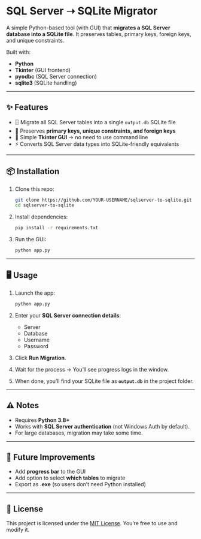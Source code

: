 # SQL Server ➝ SQLite Migrator

A simple Python-based tool (with GUI) that **migrates a SQL Server database into a SQLite file**.
It preserves tables, primary keys, foreign keys, and unique constraints.

Built with:

* **Python**
* **Tkinter** (GUI frontend)
* **pyodbc** (SQL Server connection)
* **sqlite3** (SQLite handling)

---

## ✨ Features

* 🗄️ Migrate all SQL Server tables into a single `output.db` SQLite file
* 🔑 Preserves **primary keys, unique constraints, and foreign keys**
* 🎨 Simple **Tkinter GUI** → no need to use command line
* ⚡ Converts SQL Server data types into SQLite-friendly equivalents

---

## 📦 Installation

1. Clone this repo:

   ```bash
   git clone https://github.com/YOUR-USERNAME/sqlserver-to-sqlite.git
   cd sqlserver-to-sqlite
   ```

2. Install dependencies:

   ```bash
   pip install -r requirements.txt
   ```

3. Run the GUI:

   ```bash
   python app.py
   ```

---

## 🖥️ Usage

1. Launch the app:

   ```bash
   python app.py
   ```

2. Enter your **SQL Server connection details**:

   * Server
   * Database
   * Username
   * Password

3. Click **Run Migration**.

4. Wait for the process → You’ll see progress logs in the window.

5. When done, you’ll find your SQLite file as **`output.db`** in the project folder.

---

## ⚠️ Notes

* Requires **Python 3.8+**
* Works with **SQL Server authentication** (not Windows Auth by default).
* For large databases, migration may take some time.

---

## 🚀 Future Improvements

* Add **progress bar** to the GUI
* Add option to select **which tables** to migrate
* Export as **.exe** (so users don’t need Python installed)

---

## 📜 License

This project is licensed under the [MIT License](LICENSE).
You’re free to use and modify it.
